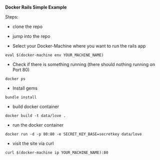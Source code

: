**Docker Rails Simple Example**

Steps:

- clone the repo

- jump into the repo

- Select your Docker-Machine where you want to run the rails app

```
eval $(docker-machine env YOUR_MACHINE_NAME)
```

- Check if there is something running (there should nothing running on Port 80)

```
docker ps
```

- Install gems

```
bundle install
```

- build docker container

```
docker build -t data/love .
```

- run the docker container

```
docker run -d -p 80:80 -e SECRET_KEY_BASE=secretkey data/love
```

- visit the site via curl

```
curl $(docker-machine ip YOUR_MACHINE_NAME):80
```

